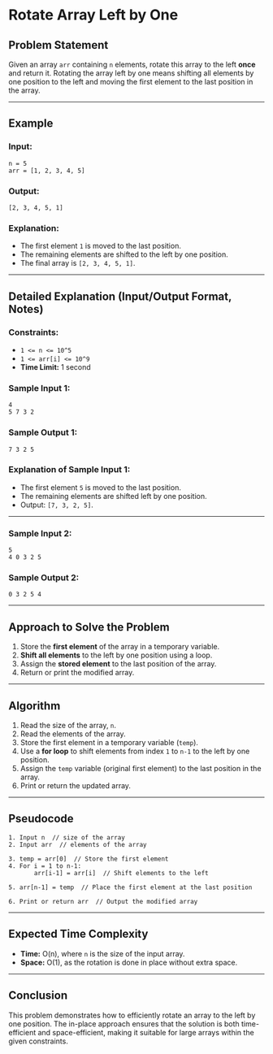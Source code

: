# **Rotate Array Left by One**  

## **Problem Statement**  
Given an array `arr` containing `n` elements, rotate this array to the left **once** and return it. Rotating the array left by one means shifting all elements by one position to the left and moving the first element to the last position in the array.

---

## **Example**  

### **Input:**  
```
n = 5  
arr = [1, 2, 3, 4, 5]
```

### **Output:**  
```
[2, 3, 4, 5, 1]
```

### **Explanation:**  
- The first element `1` is moved to the last position.
- The remaining elements are shifted to the left by one position.
- The final array is `[2, 3, 4, 5, 1]`.

---

## **Detailed Explanation (Input/Output Format, Notes)**  
### **Constraints:**  
- `1 <= n <= 10^5`  
- `1 <= arr[i] <= 10^9`  
- **Time Limit:** 1 second  

### **Sample Input 1:**  
```
4  
5 7 3 2
```

### **Sample Output 1:**  
```
7 3 2 5
```

### **Explanation of Sample Input 1:**  
- The first element `5` is moved to the last position.
- The remaining elements are shifted left by one position.
- Output: `[7, 3, 2, 5]`.

---

### **Sample Input 2:**  
```
5  
4 0 3 2 5
```

### **Sample Output 2:**  
```
0 3 2 5 4
```

---

## **Approach to Solve the Problem**  
1. Store the **first element** of the array in a temporary variable.  
2. **Shift all elements** to the left by one position using a loop.  
3. Assign the **stored element** to the last position of the array.  
4. Return or print the modified array.

---

## **Algorithm**  
1. Read the size of the array, `n`.
2. Read the elements of the array.
3. Store the first element in a temporary variable (`temp`).
4. Use a **for loop** to shift elements from index `1` to `n-1` to the left by one position.
5. Assign the `temp` variable (original first element) to the last position in the array.
6. Print or return the updated array.

---

## **Pseudocode**  
```
1. Input n  // size of the array  
2. Input arr  // elements of the array  

3. temp = arr[0]  // Store the first element  
4. For i = 1 to n-1:
       arr[i-1] = arr[i]  // Shift elements to the left  

5. arr[n-1] = temp  // Place the first element at the last position  

6. Print or return arr  // Output the modified array
```

---

## **Expected Time Complexity**  
- **Time:** O(n), where `n` is the size of the input array.  
- **Space:** O(1), as the rotation is done in place without extra space.

---

## **Conclusion**  
This problem demonstrates how to efficiently rotate an array to the left by one position. The in-place approach ensures that the solution is both time-efficient and space-efficient, making it suitable for large arrays within the given constraints.